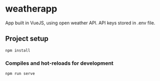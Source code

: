 # weatherapp
App built in VueJS, using open weather API.
API keys stored in .env file.

## Project setup
```
npm install
```

### Compiles and hot-reloads for development
```
npm run serve
```